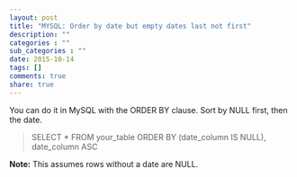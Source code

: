 ```yaml
---
layout: post
title: "MYSQL: Order by date but empty dates last not first"
description: ""
categories : ""
sub_categories : ""
date: 2015-10-14
tags: []
comments: true
share: true
---
```


You can do it in MySQL with the ORDER BY clause. Sort by NULL first, then the
date.

> SELECT * FROM your_table ORDER BY (date_column IS NULL), date_column ASC

**Note:** This assumes rows without a date are NULL.


